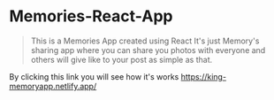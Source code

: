 # Memories-React-App

> This is a Memories App created using React
It's just Memory's sharing app where you can share you photos with everyone and others will give like to your post as simple as that.

By clicking this link you will see how it's works
https://king-memoryapp.netlify.app/
